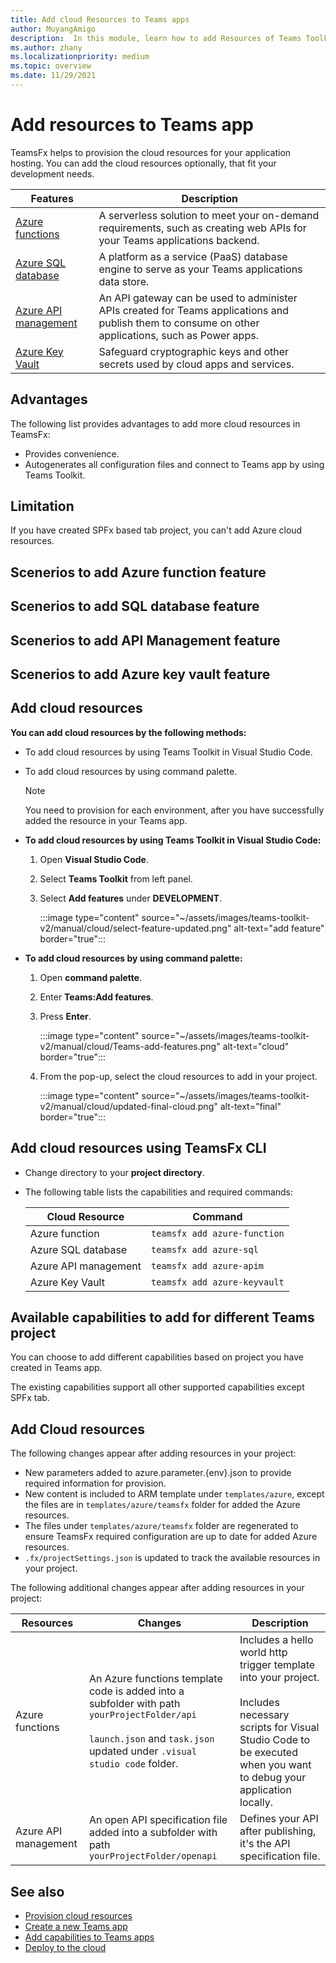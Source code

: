 ```yaml
---
title: Add cloud Resources to Teams apps
author: MuyangAmigo
description:  In this module, learn how to add Resources of Teams Toolkit, advantages, limitations and capabilities
ms.author: zhany
ms.localizationpriority: medium
ms.topic: overview
ms.date: 11/29/2021
---
```


# Add resources to Teams app

TeamsFx helps to provision the cloud resources for your application hosting. You can add the cloud resources optionally, that fit your development needs.

|**Features**|**Description**|
|--------|-------------|
|[Azure functions](/azure/azure-functions/functions-overview) |A serverless solution to meet your on-demand requirements, such as creating web APIs for your Teams applications backend.|
|[Azure SQL database](/azure/azure-sql/database/sql-database-paas-overview) | A platform as a service (PaaS) database engine to serve as your Teams applications data store.|
|[Azure API management](deploy.md) | An API gateway can be used to administer APIs created for Teams applications and publish them to consume on other applications, such as Power apps.|
|[Azure Key Vault](/azure/key-vault/general/overview) | Safeguard cryptographic keys and other secrets used by cloud apps and services.|

## Advantages

The following list provides advantages to add more cloud resources in TeamsFx:

* Provides convenience.
* Autogenerates all configuration files and connect to Teams app by using Teams Toolkit.

## Limitation

If you have created SPFx based tab project, you can't add Azure cloud resources.

## Scenerios to add Azure function feature

## Scenerios to add SQL database feature

## Scenerios to add API Management feature

## Scenerios to add Azure key vault feature

## Add cloud resources

**You can add cloud resources by the following methods:**

* To add cloud resources by using Teams Toolkit in Visual Studio Code.
* To add cloud resources by using command palette.

  > [!NOTE]
  > You need to provision for each environment, after you have successfully added the resource in your Teams app.
  
* **To add cloud resources by using Teams Toolkit in Visual Studio Code:**

   1. Open **Visual Studio Code**.
   1. Select **Teams Toolkit** from left panel.
   1. Select **Add features** under **DEVELOPMENT**.

        :::image type="content" source="~/assets/images/teams-toolkit-v2/manual/cloud/select-feature-updated.png" alt-text="add feature" border="true":::

* **To add cloud resources by using command palette:**

   1. Open **command palette**.
   1. Enter **Teams:Add features**.
   1. Press **Enter**.

        :::image type="content" source="~/assets/images/teams-toolkit-v2/manual/cloud/Teams-add-features.png" alt-text="cloud" border="true":::

   1. From the pop-up, select the cloud resources to add in your project.

        :::image type="content" source="~/assets/images/teams-toolkit-v2/manual/cloud/updated-final-cloud.png" alt-text="final" border="true":::

## Add cloud resources using TeamsFx CLI

* Change directory to your **project directory**.
* The following table lists the capabilities and required commands:

  |Cloud Resource|Command|
  |---------------|----------|
  | Azure function|`teamsfx add azure-function`|
  | Azure SQL database|`teamsfx add azure-sql`|
  | Azure API management|`teamsfx add azure-apim`|
  | Azure Key Vault|`teamsfx add azure-keyvault`|

## Available capabilities to add for different Teams project

You can choose to add different capabilities based on project you have created in Teams app.

The existing capabilities support all other supported capabilities except SPFx tab.

## Add Cloud resources

The following changes appear after adding resources in your project:

* New parameters added to azure.parameter.{env}.json to provide required information for provision.
* New content is included to ARM template under `templates/azure`, except the files are in `templates/azure/teamsfx` folder for added the Azure resources.
* The files under `templates/azure/teamsfx` folder are regenerated to ensure TeamsFx required configuration are up to date for added Azure resources.
* `.fx/projectSettings.json` is updated to track the available resources in your project.

The following additional changes appear after adding resources in your project:

|Resources|Changes|Description|
|---------------|---------------|-----------------------------|
|Azure functions|An Azure functions template code is added into a subfolder with path `yourProjectFolder/api`</br></br>`launch.json` and `task.json` updated under `.visual studio code` folder.| Includes a hello world http trigger template into your project.</br></br> Includes necessary scripts for Visual Studio Code to be executed when you want to debug your application locally.|
|Azure API management|An open API specification file added into a subfolder with path `yourProjectFolder/openapi`|Defines your API after publishing, it's the API specification file.|

## See also

* [Provision cloud resources](provision.md)
* [Create a new Teams app](create-new-project.md)
* [Add capabilities to Teams apps](add-capability.md)
* [Deploy to the cloud](deploy.md)
